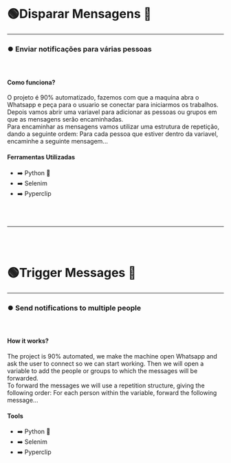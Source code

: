 <h1>🟢Disparar Mensagens 🔴</h1>
<hr>
<h3>⏺️ Enviar notificações para várias pessoas</h3>
<br>

<h4>Como funciona?</h4>
<p>
    O projeto é 90% automatizado, fazemos com que a maquina abra o Whatsapp e peça para o usuario se conectar para iniciarmos os trabalhos. Depois vamos abrir uma variavel para adicionar as pessoas ou grupos em que as mensagens serão encaminhadas.<br>
    Para encaminhar as mensagens vamos utilizar uma estrutura de repetição, dando a seguinte ordem: Para cada pessoa que estiver dentro da variavel, encaminhe a seguinte mensagem...
</p>

<h4>Ferramentas Utilizadas</h4>
<ul>
    <li>➡️ Python 🐍</li>
    <li>➡️ Selenim</li>
    <li>➡️ Pyperclip</li>
</ul>

<br><br>
<hr>
<br><br>

<h1>🟢Trigger Messages 🔴</h1>
<hr>
<h3>⏺️ Send notifications to multiple people</h3>
<br>

<h4>How it works?</h4>
<p>
 The project is 90% automated, we make the machine open Whatsapp and ask the user to connect so we can start working. Then we will open a variable to add the people or groups to which the messages will be forwarded.<br>
    To forward the messages we will use a repetition structure, giving the following order: For each person within the variable, forward the following message...
</p>

<h4>Tools</h4>
<ul>
    <li>➡️ Python 🐍</li>
    <li>➡️ Selenim</li>
    <li>➡️ Pyperclip</li>
</ul>
